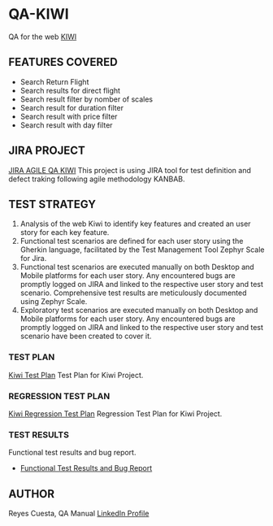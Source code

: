 # QA-KIWI
QA for the web [KIWI](https://www.kiwi.com/es/)

## FEATURES COVERED
* Search Return Flight
* Search results for direct flight
* Search result filter by nomber of scales
* Search result for duration filter
* Search result with price filter
* Search result with day filter


## JIRA PROJECT
[JIRA AGILE QA KIWI](https://rociocordoba.atlassian.net/jira/software/projects/QK/boards/4)
This project is using JIRA tool for test definition and defect traking following agile methodology KANBAB.



## TEST STRATEGY

1. Analysis of the web Kiwi to identify key features and created an user story for each key feature.
2. Functional test scenarios are defined for each user story using the Gherkin language, facilitated by the Test Management Tool Zephyr Scale for Jira.
3. Functional test scenarios are executed manually on both Desktop and Mobile platforms for each user story. Any encountered bugs are promptly logged on JIRA and linked to the respective user story and test scenario. Comprehensive test results are meticulously documented using Zephyr Scale.
4. Exploratory test scenarios are executed manually on both Desktop and Mobile platforms for each user story. Any encountered bugs are promptly logged on JIRA and linked to the respective user story and test scenario have been created to cover it.


### TEST PLAN
[Kiwi Test Plan](test-plan-Kiwi.pdf)
Test Plan for Kiwi Project.

### REGRESSION TEST PLAN
[Kiwi Regression Test Plan](regression-test-plan-kiwi.pdf)
Regression Test Plan for Kiwi Project.

### TEST RESULTS
Functional test results and bug report.
* [Functional Test Results and Bug Report](Test-results-and-bugs-report-kiwi.pdf) 


## AUTHOR
Reyes Cuesta, QA Manual
[LinkedIn Profile](https://www.linkedin.com/in/rocio-cordoba-ramos-34b47a93/)
